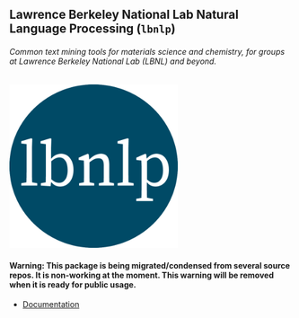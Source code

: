 ## Lawrence Berkeley National Lab Natural Language Processing (`lbnlp`)
###### Common text mining tools for materials science and chemistry, for groups at Lawrence Berkeley National Lab (LBNL) and beyond.

<img src="./docs_src/static/lbnlp_logo.png" alt="logo" width="300"/>

#### Warning: This package is being migrated/condensed from several source repos. It is non-working at the moment. This warning will be removed when it is ready for public usage.

- [Documentation](https://lbnlp.github.io/lbnlp)